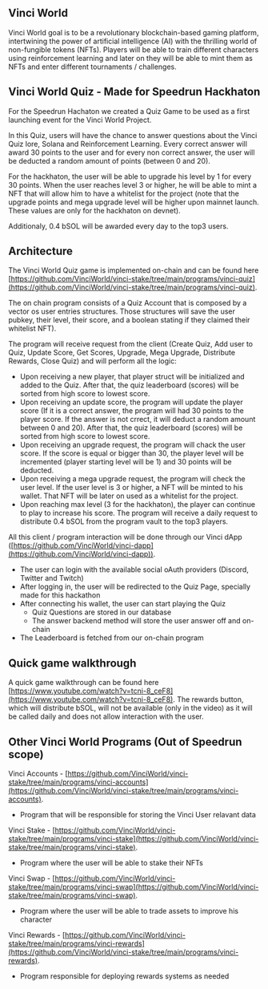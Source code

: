 
## Vinci World

Vinci World goal is to be a revolutionary blockchain-based gaming platform, intertwining the power of artificial intelligence (AI) with the thrilling world of non-fungible tokens (NFTs).
Players will be able to train different characters using reinforcement learning and later on they will be able to mint them as NFTs and enter different tournaments / challenges.

## Vinci World Quiz - Made for Speedrun Hackhaton

For the Speedrun Hachaton we created a Quiz Game to be used as a first launching event for the Vinci World Project.

In this Quiz, users will have the chance to answer questions about the Vinci Quiz lore, Solana and Reinforcement Learning. Every correct answer will award 30 points to the user and for every non correct answer, the user will be deducted a random amount of points (between 0 and 20).

For the hackhaton, the user will be able to upgrade his level by 1 for every 30 points. When the user reaches level 3 or higher, he will be able to mint a NFT that will allow him to have a whitelist for the project (note that the upgrade points and mega upgrade level will be higher upon mainnet launch. These values are only for the hackhaton on devnet).

Additionaly, 0.4 bSOL will be awarded every day to the top3 users. 

## Architecture

The Vinci World Quiz game is implemented on-chain and can be found here [https://github.com/VinciWorld/vinci-stake/tree/main/programs/vinci-quiz](https://github.com/VinciWorld/vinci-stake/tree/main/programs/vinci-quiz).

The on chain program consists of a Quiz Account that is composed by a vector os user entries structures. Those structures will save the user pubkey, their level, their score, and a boolean stating if they claimed their whitelist NFT).

The program will receive request from the client (Create Quiz, Add user to Quiz, Update Score, Get Scores, Upgrade, Mega Upgrade, Distribute Rewards, Close Quiz) and will perform all the logic:
- Upon receiving a new player, that player struct will be initialized and added to the Quiz. After that, the quiz leaderboard (scores) will be sorted from high score to lowest score.
- Upon receiving an update score, the program will update the player score (If it is a correct answer, the program will had 30 points to the player score. If the answer is not crrect, it will deduct a random amount between 0 and 20). After that, the quiz leaderboard (scores) will be sorted from high score to lowest score.
- Upon receiving an upgrade request, the program will chack the user score. If the score is equal or bigger than 30, the player level will be incremented (player starting level will be 1) and 30 points will be deducted.
- Upon receiving a mega upgrade request, the program will check the user level. If the user level is 3 or higher, a NFT will be minted to his wallet. That NFT will be later on used as a whitelist for the project.
- Upon reaching max level (3 for the hackhaton), the player can continue to play to increase his score. The program will receive a daily request to distribute 0.4 bSOL from the program vault to the top3 players.

All this client / program interaction will be done through our Vinci dApp ([https://github.com/VinciWorld/vinci-dapp](https://github.com/VinciWorld/vinci-dapp)).
- The user can login with the available social oAuth providers (Discord, Twitter and Twitch)
- After logging in, the user will be redirected to the Quiz Page, specially made for this hackathon
- After connecting his wallet, the user can start playing the Quiz
    - Quiz Questions are stored in our database
    - The answer backend method will store the user answer off and on-chain
- The Leaderboard is fetched from our on-chain program

## Quick game walkthrough

A quick game walkthrough can be found here [https://www.youtube.com/watch?v=tcni-8_ceF8](https://www.youtube.com/watch?v=tcni-8_ceF8).
The rewards button, which will distribute bSOL, will not be available (only in the video) as it will be called daily and does not allow interaction with the user.


## Other Vinci World Programs (Out of Speedrun scope)

Vinci Accounts - [https://github.com/VinciWorld/vinci-stake/tree/main/programs/vinci-accounts](https://github.com/VinciWorld/vinci-stake/tree/main/programs/vinci-accounts).
- Program that will be responsible for storing the Vinci User relavant data


Vinci Stake - [https://github.com/VinciWorld/vinci-stake/tree/main/programs/vinci-stake](https://github.com/VinciWorld/vinci-stake/tree/main/programs/vinci-stake).
- Program where the user will be able to stake their NFTs


Vinci Swap - [https://github.com/VinciWorld/vinci-stake/tree/main/programs/vinci-swap](https://github.com/VinciWorld/vinci-stake/tree/main/programs/vinci-swap).
- Program where the user will be able to trade assets to improve his character


Vinci Rewards - [https://github.com/VinciWorld/vinci-stake/tree/main/programs/vinci-rewards](https://github.com/VinciWorld/vinci-stake/tree/main/programs/vinci-rewards).
- Program responsible for deploying rewards systems as needed

